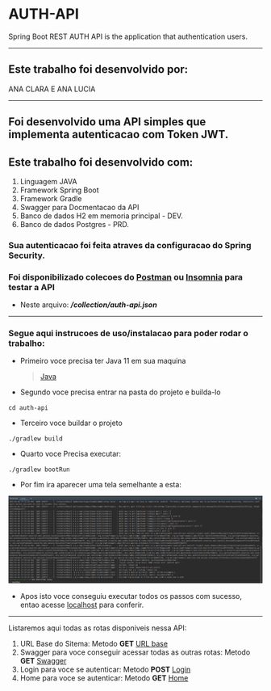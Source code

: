 # AUTH-API
Spring Boot REST AUTH API is the application that authentication users.

---

## Este trabalho foi desenvolvido por:
ANA CLARA E ANA LUCIA

---

## Foi desenvolvido uma API simples que implementa autenticacao com Token JWT.
## Este trabalho foi desenvolvido com:
1. Linguagem JAVA
2. Framework Spring Boot
3. Framework Gradle
4. Swagger para Docmentacao da API
5. Banco de dados H2 em memoria principal - DEV.
5. Banco de dados Postgres - PRD.

### Sua autenticacao foi feita atraves da configuracao do Spring Security.
### Foi disponibilizado colecoes do [Postman](https://www.postman.com/) ou [Insomnia](https://insomnia.rest/) para testar a API
* Neste arquivo: ***/collection/auth-api.json*** 

---

### Segue aqui instrucoes de uso/instalacao para poder rodar o trabalho:
 
- Primeiro voce precisa ter Java 11 em sua maquina 
  > [Java](https://www.oracle.com/br/java/technologies/javase-jdk11-downloads.html)

- Segundo voce precisa entrar na pasta do projeto e builda-lo
````shell
cd auth-api
````

- Terceiro voce buildar o projeto
````shell
./gradlew build
````

- Quarto voce Precisa executar:
````shell
./gradlew bootRun
````

- Por fim ira aparecer uma tela semelhante a esta:

![BootRun](image/gradle.png)

- Apos isto voce conseguiu executar todos os passos com sucesso, entao acesse [localhost](localhost:8080) para conferir.


---

Listaremos aqui todas as rotas disponiveis nessa API:
1. URL Base do Sitema: Metodo **GET** [URL base](localhost:8080)
1. Swagger para voce conseguir acessar todas as outras rotas: Metodo **GET** [Swagger](localhost:8080/swagger-ui.html)
2. Login para voce se autenticar: Metodo **POST** [Login](localhost:8080/api/login)
2. Home para voce se autenticar: Metodo **GET** [Home](localhost:8080/api/home)
